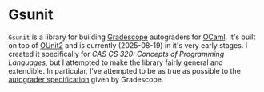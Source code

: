 # Gsunit

`Gsunit` is a library for building [Gradescope](https://www.gradescope.com) autograders for [OCaml](https://ocaml.org).
It's built on top of [OUnit2](https://github.com/gildor478/ounit) and is currently (2025-08-19) in it's very early stages.
I created it specifically for *CAS CS 320: Concepts of Programming Languages*, but I attempted to make the library fairly general and extendible.
In particular, I've attempted to be as true as possible to the [autograder specification](https://gradescope-autograders.readthedocs.io/en/latest/specs/) given by Gradescope.
